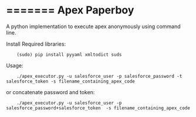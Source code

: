 =======
Apex Paperboy
=============

A python implementation to execute apex anonymously using command line.

Install Required libraries:
```	
	(sudo) pip install pyyaml xmltodict suds
```	

Usage:

```	
	./apex_executor.py -u salesforce_user -p salesforce_password -t salesforce_token -s filename_containing_apex_code
```

or concatenate password and token:

```	
	./apex_executor.py -u salesforce_user -p salesforce_password+salesforce_token  -s filename_containing_apex_code
```
